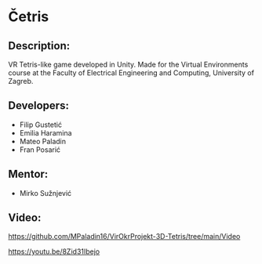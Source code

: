 # Četris
 
## Description:
VR Tetris-like game developed in Unity.
Made for the Virtual Environments course at the Faculty of Electrical Engineering and Computing, University of Zagreb.

## Developers:
 - Filip Gustetić
 - Emilia Haramina
 - Mateo Paladin
 - Fran Posarić

## Mentor: 
- Mirko Sužnjević

## Video:
https://github.com/MPaladin16/VirOkrProjekt-3D-Tetris/tree/main/Video

https://youtu.be/8Zid31Ibejo
